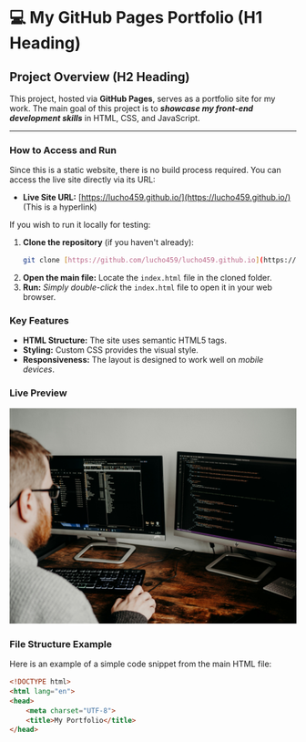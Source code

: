 # 💻 My GitHub Pages Portfolio (H1 Heading)

## Project Overview (H2 Heading)

This project, hosted via **GitHub Pages**, serves as a portfolio site for my work. The main goal of this project is to **_showcase my front-end development skills_** in HTML, CSS, and JavaScript.

***

### How to Access and Run

Since this is a static website, there is no build process required. You can access the live site directly via its URL:

* **Live Site URL:** [https://lucho459.github.io/](https://lucho459.github.io/) (This is a hyperlink)

If you wish to run it locally for testing:

1.  **Clone the repository** (if you haven't already):
    ```bash
    git clone [https://github.com/lucho459/lucho459.github.io](https://github.com/lucho459/lucho459.github.io)
    ```
2.  **Open the main file:** Locate the `index.html` file in the cloned folder.
3.  **Run:** *Simply double-click* the `index.html` file to open it in your web browser.

### Key Features

* **HTML Structure:** The site uses semantic HTML5 tags.
* **Styling:** Custom CSS provides the visual style.
* **Responsiveness:** The layout is designed to work well on *mobile devices*.

### Live Preview
![Website Project Screenshot](https://raw.githubusercontent.com/lucho459/lucho459.github.io/main/images/image1B.jpg)


### File Structure Example

Here is an example of a simple code snippet from the main HTML file:

```html
<!DOCTYPE html>
<html lang="en">
<head>
    <meta charset="UTF-8">
    <title>My Portfolio</title>
</head>
